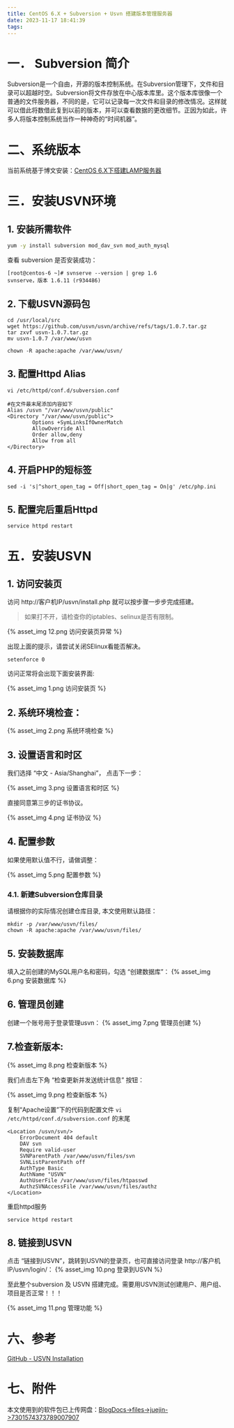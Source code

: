 ```yaml
---
title: CentOS 6.X + Subversion + Usvn 搭建版本管理服务器
date: 2023-11-17 18:41:39
tags:
---
```


# 一． Subversion 简介   

Subversion是一个自由，开源的版本控制系统。在Subversion管理下，文件和目录可以超越时空。Subversion将文件存放在中心版本库里。这个版本库很像一个普通的文件服务器，不同的是，它可以记录每一次文件和目录的修改情况。这样就可以借此将数借此复到以前的版本，并可以查看数据的更改细节。正因为如此，许多人将版本控制系统当作一种神奇的“时间机器”。 

# 二、系统版本

当前系统基于博文安装：[CentOS 6.X下搭建LAMP服务器](/blog/2023/11/16/centos6-lamp/)

# 三．安装USVN环境

## 1. 安装所需软件
```bash
yum -y install subversion mod_dav_svn mod_auth_mysql
```

查看 subversion 是否安装成功：
```text
[root@centos-6 ~]# svnserve --version | grep 1.6
svnserve，版本 1.6.11 (r934486)
```

## 2. 下载USVN源码包

```shell
cd /usr/local/src
wget https://github.com/usvn/usvn/archive/refs/tags/1.0.7.tar.gz
tar zxvf usvn-1.0.7.tar.gz
mv usvn-1.0.7 /var/www/usvn

chown -R apache:apache /var/www/usvn/
```

## 3. 配置Httpd Alias
```shell
vi /etc/httpd/conf.d/subversion.conf

#在文件最末尾添加内容如下
Alias /usvn "/var/www/usvn/public"
<Directory "/var/www/usvn/public">
        Options +SymLinksIfOwnerMatch
        AllowOverride All
        Order allow,deny
        Allow from all
</Directory>
```

## 4. 开启PHP的短标签
```shell
sed -i 's|^short_open_tag = Off|short_open_tag = On|g' /etc/php.ini
```

## 5. 配置完后重启Httpd
```shell
service httpd restart
```

# 五．安装USVN

## 1. 访问安装页

访问 http://客户机IP/usvn/install.php 就可以按步骤一步步完成搭建。

> 如果打不开，请检查你的iptables、selinux是否有限制。
>
{% asset_img 12.png 访问安装页异常 %}

出现上面的提示，请尝试关闭SElinux看能否解决。

```shell
setenforce 0
```

访问正常将会出现下面安装界面:

{% asset_img 1.png 访问安装页 %}

## 2. 系统环境检查：

{% asset_img 2.png 系统环境检查 %}

## 3. 设置语言和时区

我们选择 “中文 - Asia/Shanghai”， 点击下一步：

{% asset_img 3.png 设置语言和时区 %}

直接同意第三步的证书协议。

{% asset_img 4.png 证书协议 %}

## 4. 配置参数

如果使用默认值不行，请做调整：

{% asset_img 5.png 配置参数 %}

### 4.1. 新建Subversion仓库目录

请根据你的实际情况创建仓库目录, 本文使用默认路径：

```shell
mkdir -p /var/www/usvn/files/
chown -R apache:apache /var/www/usvn/files/
```

## 5. 安装数据库

填入之前创建的MySQL用户名和密码，勾选 “创建数据库”：
{% asset_img 6.png 安装数据库 %}

## 6. 管理员创建

创建一个账号用于登录管理usvn：
{% asset_img 7.png 管理员创建 %}

## 7.检查新版本:

{% asset_img 8.png 检查新版本 %}

我们点击左下角 “检查更新并发送统计信息” 按钮：

{% asset_img 9.png 检查新版本 %}

复制“Apache设置”下的代码到配置文件 `vi /etc/httpd/conf.d/subversion.conf` 的末尾
```text
<Location /usvn/svn/>
	ErrorDocument 404 default
	DAV svn
	Require valid-user
	SVNParentPath /var/www/usvn/files/svn
	SVNListParentPath off
	AuthType Basic
	AuthName "USVN"
	AuthUserFile /var/www/usvn/files/htpasswd
	AuthzSVNAccessFile /var/www/usvn/files/authz
</Location>
```
重启httpd服务
```shell
service httpd restart
```

## 8. 链接到USVN

点击 “链接到USVN”，跳转到USVN的登录页，也可直接访问登录 http://客户机IP/usvn/login/：
{% asset_img 10.png 登录到USVN %}

至此整个subversion 及 USVN 搭建完成。需要用USVN测试创建用户、用户组、项目是否正常！！！

{% asset_img 11.png 管理功能 %}

# 六、参考

[GitHub - USVN Installation ](https://github.com/usvn/usvn/wiki/Installation)


# 七、附件

本文使用到的软件包已上传网盘：[BlogDocs->files->juejin->7301574373789007907](https://pan.baidu.com/s/1PilxMDxpeAbL92M6zJnFtA?pwd=6666#list/path=%2FBlogDocs%2Ffiles%2Fjuejin%2F7301574373789007907)

